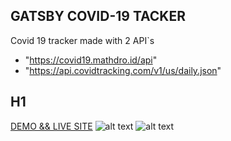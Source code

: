 ## GATSBY COVID-19 TACKER

Covid 19 tracker made with 2 API`s

- "https://covid19.mathdro.id/api"
- "https://api.covidtracking.com/v1/us/daily.json"

## H1

[DEMO && LIVE SITE](https://covid-19israel.web.app/)
![alt text][logo]
![alt text][logo2]

[logo]: '/Examples/ss1.jpg' "screenshot 1"
[logo2]: '/Examples/ss2.jpg' "screenshot 2"
